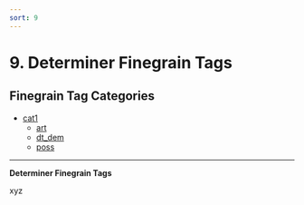 ```yaml
---
sort: 9
---
```


# 9. Determiner Finegrain Tags

## Finegrain Tag Categories

- [cat1](9_cat1)
	- [art](9_cat1.md#9-1-1.-art-(xyz))
	- [dt_dem](9_cat1.md#9-1-2.-dt_dem-(xyz))
	- [poss](9_cat1.md#9-1-3.-poss-(xyz))

---

**Determiner Finegrain Tags**

xyz